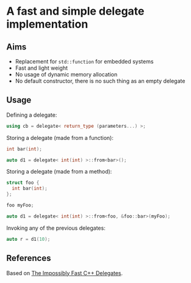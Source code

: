 # A fast and simple delegate implementation

## Aims

* Replacement for `std::function` for embedded systems
* Fast and light weight
* No usage of dynamic memory allocation
* No default constructor, there is no such thing as an empty delegate

## Usage

Defining a delegate:
```C++
using cb = delegate< return_type (parameters...) >;
```

Storing a delegate (made from a function):
```C++
int bar(int);

auto d1 = delegate< int(int) >::from<bar>();
```

Storing a delegate (made from a method):
```C++
struct foo {
  int bar(int);
};

foo myFoo;

auto d1 = delegate< int(int) >::from<foo, &foo::bar>(myFoo);
```

Invoking any of the previous delegates:
```C++
auto r = d1(10);
```


## References

Based on [The Impossibly Fast C++ Delegates](https://www.codeproject.com/Articles/11015/The-Impossibly-Fast-C-Delegates).
